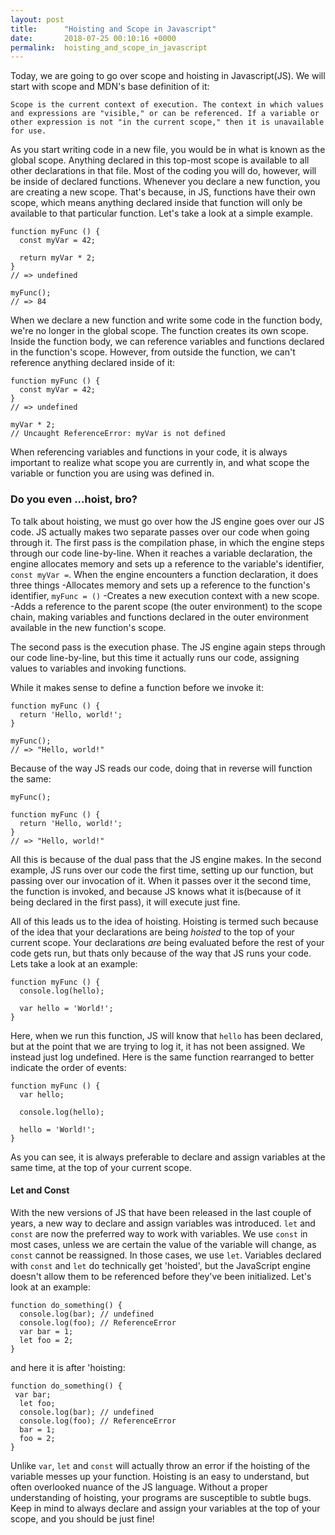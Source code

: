 ```yaml
---
layout: post
title:      "Hoisting and Scope in Javascript"
date:       2018-07-25 00:10:16 +0000
permalink:  hoisting_and_scope_in_javascript
---
```



Today, we are going to go over scope and hoisting in Javascript(JS). We will start with scope and MDN's base definition of it:

```
Scope is the current context of execution. The context in which values and expressions are "visible," or can be referenced. If a variable or other expression is not "in the current scope," then it is unavailable for use.
```

As you start writing code in a new file, you would be in what is known as the global scope. Anything declared in this top-most scope is available to all other declarations in that file. Most of the coding you will do, however, will be inside of declared functions. Whenever you declare a new function, you are creating a new scope. That's because, in JS, functions have their own scope, which means anything declared inside that function will only be available to that particular function. Let's take a look at a simple example.

```
function myFunc () {
  const myVar = 42;
 
  return myVar * 2;
}
// => undefined
 
myFunc();
// => 84
```
When we declare a new function and write some code in the function body, we're no longer in the global scope. The function creates its own scope. Inside the function body, we can reference variables and functions declared in the function's scope. However, from outside the function, we can't reference anything declared inside of it:

```
function myFunc () {
  const myVar = 42;
}
// => undefined
 
myVar * 2;
// Uncaught ReferenceError: myVar is not defined
```

When referencing variables and functions in your code, it is always important to realize what scope you are currently in, and what scope the variable or function you are using was defined in.

### Do you even ...hoist, bro?

To talk about hoisting, we must go over how the JS engine goes over our JS code. JS actually makes two separate passes over our code when going through it. The first pass is the compilation phase, in which the engine steps through our code line-by-line. When it reaches a variable declaration, the engine allocates memory and sets up a reference to the variable's identifier, `const myVar =`. 
When the engine encounters a function declaration, it does three things
-Allocates memory and sets up a reference to the function's identifier, `myFunc = ()`
-Creates a new execution context with a new scope.
-Adds a reference to the parent scope (the outer environment) to the scope chain, making variables and functions declared in the outer environment available in the new function's scope.

The second pass is the execution phase. The JS engine again steps through our code line-by-line, but this time it actually runs our code, assigning values to variables and invoking functions.

While it makes sense to define a function before we invoke it:
```
function myFunc () {
  return 'Hello, world!';
}
 
myFunc();
// => "Hello, world!"
```
Because of the way JS reads our code, doing that in reverse will function the same:
```
myFunc();
 
function myFunc () {
  return 'Hello, world!';
}
// => "Hello, world!"
```
All this is because of the dual pass that the JS engine makes. In the second example, JS runs over our code the first time, setting up our function, but passing over our invocation of it. When it passes over it the second time, the function is invoked, and because JS knows what it is(because of it being declared in the first pass), it will execute just fine.

All of this leads us to the idea of hoisting. Hoisting is termed such because of the idea that your declarations are being *hoisted* to the top of your current scope. Your declarations *are* being evaluated before the rest of your code gets run, but thats only because of the way that JS runs your code. Lets take a look at an example:

```
function myFunc () {
  console.log(hello);
 
  var hello = 'World!';
}
```
Here, when we run this function, JS will know that `hello` has been declared, but at the point that we are trying to log it, it has not been assigned. We instead just log undefined. Here is the same function rearranged to better indicate the order of events:
```
function myFunc () {
  var hello;
 
  console.log(hello);
 
  hello = 'World!';
}
```
As you can see, it is always preferable to declare and assign variables at the same time, at the top of your current scope.

#### Let and Const

With the new versions of JS that have been released in the last couple of years, a new way to declare and assign variables was introduced. `let` and `const` are now the preferred way to work with variables. We use `const` in most cases, unless we are certain the value of the variable will change, as `const` cannot be reassigned. In those cases, we use `let`. Variables declared with `const` and `let` do technically get 'hoisted', but the JavaScript engine doesn't allow them to be referenced before they've been initialized. Let's look at an example:
```
function do_something() {
  console.log(bar); // undefined
  console.log(foo); // ReferenceError
  var bar = 1;
  let foo = 2;
}
```
and here it is after 'hoisting:
```
function do_something() {
 var bar;
  let foo;
  console.log(bar); // undefined
  console.log(foo); // ReferenceError
  bar = 1;
  foo = 2;
}
```
Unlike `var`, `let` and `const` will actually throw an error if the hoisting of the variable messes up your function.
Hoisting is an easy to understand, but often overlooked nuance of the JS language. Without a proper understanding of hoisting, your programs are susceptible to subtle bugs. Keep in mind to always declare and assign your variables at the top of your scope, and you should be just fine!
